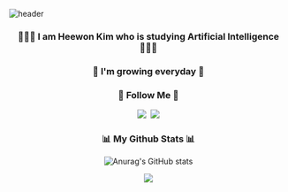 ![header](https://capsule-render.vercel.app/api?type=waving&color=random&height=200&section=header&text=won's%20github&fontSize=90)

<h3 align="center">👩🏻‍💻 I am Heewon Kim who is studying Artificial Intelligence 👩🏻‍💻</h3>
<h3 align="center">🌿 I'm growing everyday 🌿</h3>

<h3 align="center">🌈 Follow Me 🌈</h3>
<p align="center">
  <a href="https://velog.io/@dorahee-ee"><img src="https://img.shields.io/badge/Tech%20Blog-11B48A?style=flat-square&logo=Vimeo&logoColor=white&link=https://velog.io/@dorahee-ee"/></a>&nbsp
  <a href="mailto:wonnn0801@gmail.com"><img src="https://img.shields.io/badge/Gmail-d14836?style=flat-square&logo=Gmail&logoColor=white&link=wonnn0801@gmail.com"/></a>
</p>

<h3 align="center">📊 My Github Stats 📊</h3>
<div align="center">
 
![Anurag's GitHub stats](https://github-readme-stats-sigma-five.vercel.app/api?username=dorahee-ee&show_icons=true&theme=dark)
</div>

<p align="center">
  <a href="https://hits.seeyoufarm.com"><img src="https://hits.seeyoufarm.com/api/count/incr/badge.svg?url=https%3A%2F%2Fgithub.com%2Fdorahee-ee&count_bg=%237F847B&title_bg=%23353434&icon=&icon_color=%23E7E7E7&title=hits&edge_flat=false"/></a>
</p>
